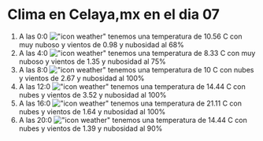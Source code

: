 # Clima en Celaya,mx en el dia 07

1. A las 0:0 !["icon weather"](http://openweathermap.org/img/w/04n.png) tenemos una temperatura de 10.56 C con muy nuboso y  vientos de 0.98 y nubosidad al 68%
1. A las 4:0 !["icon weather"](http://openweathermap.org/img/w/04n.png) tenemos una temperatura de 8.33 C con muy nuboso y  vientos de 1.35 y nubosidad al 75%
1. A las 8:0 !["icon weather"](http://openweathermap.org/img/w/04d.png) tenemos una temperatura de 10 C con nubes y  vientos de 2.67 y nubosidad al 100%
1. A las 12:0 !["icon weather"](http://openweathermap.org/img/w/04d.png) tenemos una temperatura de 14.44 C con nubes y  vientos de 3.52 y nubosidad al 100%
1. A las 16:0 !["icon weather"](http://openweathermap.org/img/w/04d.png) tenemos una temperatura de 21.11 C con nubes y  vientos de 1.64 y nubosidad al 100%
1. A las 20:0 !["icon weather"](http://openweathermap.org/img/w/04n.png) tenemos una temperatura de 14.44 C con nubes y  vientos de 1.39 y nubosidad al 90%
